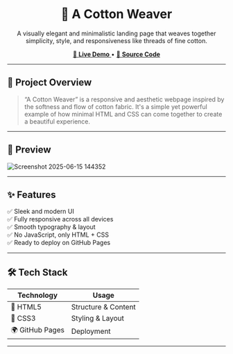 <h1 align="center">🧵 A Cotton Weaver</h1>

<p align="center">
  A visually elegant and minimalistic landing page that weaves together simplicity, style, and responsiveness like threads of fine cotton.
</p>

<p align="center">
  <a href="https://rajeshchau.github.io/a-cotton-wever/" target="_blank">
    🔗 <strong>Live Demo</strong>
  </a>
  •
  <a href="https://github.com/rajeshchau/a-cotton-wever" target="_blank">
    📂 <strong>Source Code</strong>
  </a>
</p>

---

## 🌟 Project Overview

> “A Cotton Weaver” is a responsive and aesthetic webpage inspired by the softness and flow of cotton fabric. It's a simple yet powerful example of how minimal HTML and CSS can come together to create a beautiful experience.

---

## 📸 Preview

![Screenshot 2025-06-15 144352](https://github.com/user-attachments/assets/8418d7dd-f5a5-49a5-9efd-253ab987e6a7)


---

## ✨ Features

✅ Sleek and modern UI  
✅ Fully responsive across all devices  
✅ Smooth typography & layout  
✅ No JavaScript, only HTML + CSS  
✅ Ready to deploy on GitHub Pages

---

## 🛠 Tech Stack

| Technology | Usage |
|------------|--------|
| 🧱 HTML5    | Structure & Content |
| 🎨 CSS3     | Styling & Layout |
| 🌍 GitHub Pages | Deployment |

---


